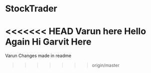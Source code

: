# StockTrader
<<<<<<< HEAD
Varun here
Hello Again
Hi Garvit Here
=======
Varun Changes made in readme
>>>>>>> origin/master

